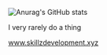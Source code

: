 ![Anurag's GitHub stats](https://github-readme-stats.vercel.app/api?username=Skillz808&show_icons=true&theme=dark)

I very rarely do a thing

www.skillzdevelopment.xyz
